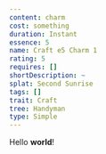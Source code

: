 ```yaml
---
content: charm
cost: something
duration: Instant
essence: 5
name: Craft e5 Charm 1
rating: 5
requires: []
shortDescription: ~
splat: Second Sunrise
tags: []
trait: Craft
tree: Handyman
type: Simple
---
```


Hello **world**!
